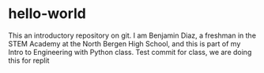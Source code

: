 # hello-world
This an introductory repository on git. 
I am Benjamin Diaz, a freshman in the STEM Academy at the North Bergen High School, and this is part of my Intro to Engineering with Python class. 
Test commit for class, we are doing this for replit

